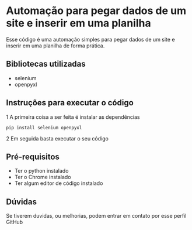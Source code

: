 # Automação para pegar dados de um site e inserir em uma planilha
Esse código é uma automação simples para pegar dados de um site e inserir em uma planilha de forma prática.

## Bibliotecas utilizadas
- selenium
- openpyxl

## Instruções para executar o código
1 A primeira coisa a ser feita é instalar as dependências 

 ```
pip install selenium openpyxl
```
2 Em seguida basta executar o seu código

## Pré-requisitos
- Ter o python instalado
- Ter o Chrome instalado
- Ter algum editor de código instalado

## Dúvidas
Se tiverem duvidas, ou melhorias, podem entrar em contato por esse perfil GitHub
